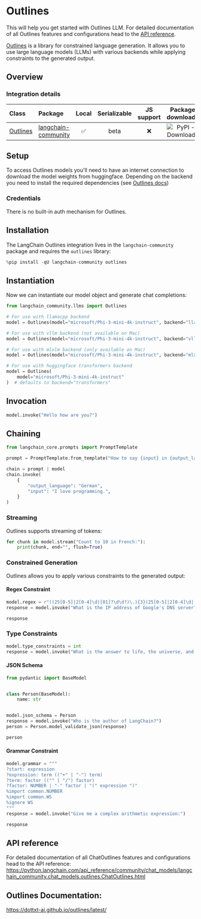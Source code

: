 # Outlines

This will help you get started with Outlines LLM. For detailed documentation of all Outlines features and configurations head to the [API reference](https://python.langchain.com/api_reference/community/llms/langchain_community.llms.outlines.Outlines.html).

[Outlines](https://github.com/outlines-dev/outlines) is a library for constrained language generation. It allows you to use large language models (LLMs) with various backends while applying constraints to the generated output.

## Overview

### Integration details
| Class | Package | Local | Serializable | JS support | Package downloads | Package latest |
| :--- | :--- | :---: | :---: |  :---: | :---: | :---: |
| [Outlines](https://python.langchain.com/api_reference/community/llms/langchain_community.llms.outlines.Outlines.html) | [langchain-community](https://python.langchain.com/api_reference/community/index.html) | ✅ | beta | ❌ | ![PyPI - Downloads](https://img.shields.io/pypi/dm/langchain-community?style=flat-square&label=%20) | ![PyPI - Version](https://img.shields.io/pypi/v/langchain-community?style=flat-square&label=%20) |

## Setup

To access Outlines models you'll need to have an internet connection to download the model weights from huggingface. Depending on the backend you need to install the required dependencies (see [Outlines docs](https://dottxt-ai.github.io/outlines/latest/installation/))

### Credentials

There is no built-in auth mechanism for Outlines.

## Installation

The LangChain Outlines integration lives in the `langchain-community` package and requires the `outlines` library:


```python
%pip install -qU langchain-community outlines
```

## Instantiation

Now we can instantiate our model object and generate chat completions:


```python
from langchain_community.llms import Outlines

# For use with llamacpp backend
model = Outlines(model="microsoft/Phi-3-mini-4k-instruct", backend="llamacpp")

# For use with vllm backend (not available on Mac)
model = Outlines(model="microsoft/Phi-3-mini-4k-instruct", backend="vllm")

# For use with mlxlm backend (only available on Mac)
model = Outlines(model="microsoft/Phi-3-mini-4k-instruct", backend="mlxlm")

# For use with huggingface transformers backend
model = Outlines(
    model="microsoft/Phi-3-mini-4k-instruct"
)  # defaults to backend="transformers"
```

## Invocation


```python
model.invoke("Hello how are you?")
```

## Chaining


```python
from langchain_core.prompts import PromptTemplate

prompt = PromptTemplate.from_template("How to say {input} in {output_language}:\n")

chain = prompt | model
chain.invoke(
    {
        "output_language": "German",
        "input": "I love programming.",
    }
)
```

### Streaming

Outlines supports streaming of tokens:


```python
for chunk in model.stream("Count to 10 in French:"):
    print(chunk, end="", flush=True)
```

### Constrained Generation

Outlines allows you to apply various constraints to the generated output:

#### Regex Constraint


```python
model.regex = r"((25[0-5]|2[0-4]\d|[01]?\d\d?)\.){3}(25[0-5]|2[0-4]\d|[01]?\d\d?)"
response = model.invoke("What is the IP address of Google's DNS server?")

response
```

### Type Constraints


```python
model.type_constraints = int
response = model.invoke("What is the answer to life, the universe, and everything?")
```

#### JSON Schema


```python
from pydantic import BaseModel


class Person(BaseModel):
    name: str


model.json_schema = Person
response = model.invoke("Who is the author of LangChain?")
person = Person.model_validate_json(response)

person
```

#### Grammar Constraint


```python
model.grammar = """
?start: expression
?expression: term (("+" | "-") term)
?term: factor (("" | "/") factor)
?factor: NUMBER | "-" factor | "(" expression ")"
%import common.NUMBER
%import common.WS
%ignore WS
"""
response = model.invoke("Give me a complex arithmetic expression:")

response
```

## API reference

For detailed documentation of all ChatOutlines features and configurations head to the API reference: https://python.langchain.com/api_reference/community/chat_models/langchain_community.chat_models.outlines.ChatOutlines.html

## Outlines Documentation: 

https://dottxt-ai.github.io/outlines/latest/
